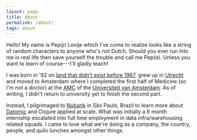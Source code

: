 ```yaml
---
layout: page
title: About
permalink: /about/
tags: about
---
```


Hello! My name is Pepijn Looije which I've come to realize looks like a string
of random characters to anyone who's not Dutch. Should you ever run into me in
real life then save yourself the trouble and call me Pep(e). Unless you want to
learn of course---I'll gladly teach!

I was born in '92 on [land that didn't exist before
1967](https://en.wikipedia.org/wiki/Zuiderzee_Works), grew up in
[Utrecht](https://en.wikipedia.org/wiki/Utrecht) and moved to Amsterdam where I
completed the first half of Medicine (so I'm *not* a doctor) at the
[AMC](http://amc.nl) of the [Universiteit van Amsterdam](http://uva.nl). As of
writing, I didn't return to university yet to finish the second part.

Instead, I pilgrimaged to [Nubank](https://www.nubank.com.br) in São Paulo,
Brazil to learn more about [Datomic](https://www.datomic.com) and Clojure
applied at scale. What was initially a 6 month internship escalated into full
time employment in data infra/warehousing related squads. I came to love what
we're doing as a company, the country, people, and quilo lunches amongst other
things.
